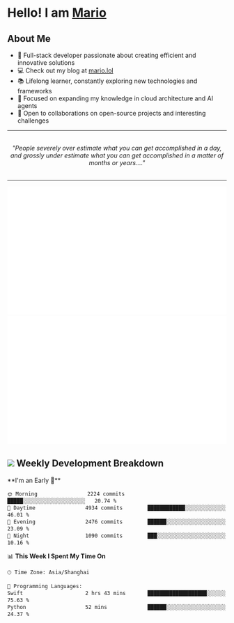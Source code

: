 <h1>Hello! I am <a href="https://github.com/mario1in">Mario</a></h1>

## About Me

- 🔭 Full-stack developer passionate about creating efficient and innovative solutions
- 💻 Check out my blog at [mario.lol](https://mario.lol)
- 📚 Lifelong learner, constantly exploring new technologies and frameworks
- 🌱 Focused on expanding my knowledge in cloud architecture and AI agents
- 🤝 Open to collaborations on open-source projects and interesting challenges

<hr/>
<br/>
<div align="center">
<i>"People severely over estimate what you can get accomplished in a day, and grossly under estimate what you can get accomplished in a matter of months or years...." </i>
</div>
<br/>
<hr/>

![overview](https://raw.githubusercontent.com/mario1in/mario1in/stats-output/generated/overview.svg)
![languages](https://raw.githubusercontent.com/mario1in/mario1in/stats-output/generated/languages.svg)

<h2 align="left">
  <a href="#"><img src="https://emojis.slackmojis.com/emojis/images/1643514062/184/nyancat_big.gif?1643514062" height="30"></a> Weekly Development Breakdown
</h2>
<!--START_SECTION:waka-->
**I'm an Early 🐤** 

```text
🌞 Morning                2224 commits        █████░░░░░░░░░░░░░░░░░░░░   20.74 % 
🌆 Daytime                4934 commits        ████████████░░░░░░░░░░░░░   46.01 % 
🌃 Evening                2476 commits        ██████░░░░░░░░░░░░░░░░░░░   23.09 % 
🌙 Night                  1090 commits        ███░░░░░░░░░░░░░░░░░░░░░░   10.16 % 
```


📊 **This Week I Spent My Time On** 

```text
🕑︎ Time Zone: Asia/Shanghai

💬 Programming Languages: 
Swift                    2 hrs 43 mins       ███████████████████░░░░░░   75.63 % 
Python                   52 mins             ██████░░░░░░░░░░░░░░░░░░░   24.37 % 
```


<!--END_SECTION:waka-->

